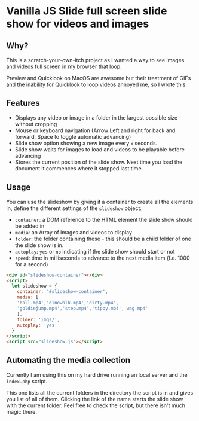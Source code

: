 # Vanilla JS Slide full screen slide show for videos and images

## Why?

This is a scratch-your-own-itch project as I wanted a way to see images and videos full screen in my browser that loop. 

Preview and Quicklook on MacOS are awesome but their treatment of GIFs and the inability for Quicklook to loop videos annoyed me, so I wrote this. 

## Features

* Displays any video or image in a folder in the largest possible size without cropping
* Mouse or keyboard navigation (Arrow Left and right for back and forward, Space to toggle automatic advancing)
* Slide show option showing a new image every `x` seconds.
* Slide show waits for images to load and videos to be playable before advancing
* Stores the current position of the slide show. Next time you load the document it commences where it stopped last time.

## Usage

You can use the slideshow by giving it a container to create all the elements in, define the different settings of the `slideshow` object:

* `container`: a DOM reference to the HTML element the slide show should be added in
* `media`: an Array of images and videos to display
* `folder`: the folder containing these - this should be a child folder of one the slide show is in.
* `autoplay`: `yes` or `no` indicating if the slide show should start or not
* `speed`: time in milliseconds to advance to the next media item (f.e. 1000 for a second) 

```html
<div id="slideshow-container"></div>
<script>
  let slideshow = {
    container: '#slideshow-container',
    media: [
    'ball.mp4','dinowalk.mp4','dirty.mp4',
    'goldiejump.mp4','step.mp4','tippy.mp4','wag.mp4'
    ],
    folder: 'imgs/',
    autoplay: 'yes'
  }
</script>
<script src="slideshow.js"></script>
```

## Automating the media collection 

Currently I am using this on my hard drive running an local server and the `index.php` script.

This one lists all the current folders in the directory the script is in and gives you list of all of them. Clicking the link of the name starts the slide show with the current folder. Feel free to check the script, but there isn't much magic there.